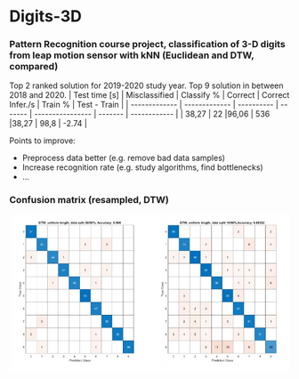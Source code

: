 # Digits-3D
### Pattern Recognition course project, classification of 3-D digits from leap motion sensor with kNN (Euclidean and DTW, compared)

Top 2 ranked solution for 2019-2020 study year. Top 9 solution in between 2018 and 2020.
| Test time [s] | Misclassified | Classify % | Correct | Correct Infer./s | Train % | Test - Train |
| ------------- | ------------- | ---------- | ------- | ---------------- | ------- | ------------ |
| 38,27         | 22            |96,06       |  536    |38,27             |  98,8   | -2.74        |

Points to improve:

- Preprocess data better (e.g. remove bad data samples)
- Increase recognition rate (e.g. study algorithms, find bottlenecks)
-  ...

### Confusion matrix (resampled, DTW)
![alt text](https://github.com/pzxocs/Digits-3D/blob/main/confmat.jpg)



